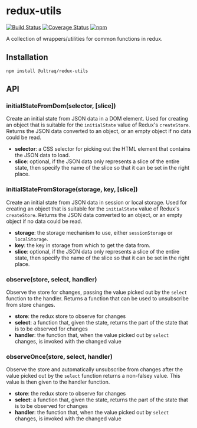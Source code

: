 
redux-utils
===========

[![Build Status](https://travis-ci.com/ultraq/redux-utils.svg?branch=master)](https://travis-ci.com/ultraq/redux-utils)
[![Coverage Status](https://coveralls.io/repos/github/ultraq/redux-utils/badge.svg?branch=master)](https://coveralls.io/github/ultraq/redux-utils?branch=master)
[![npm](https://img.shields.io/npm/v/@ultraq/redux-utils.svg?maxAge=3600)](https://www.npmjs.com/package/@ultraq/redux-utils)

A collection of wrappers/utilities for common functions in redux.


Installation
------------

```
npm install @ultraq/redux-utils
```


API
---

### initialStateFromDom(selector, [slice])

Create an initial state from JSON data in a DOM element.  Used for creating an
object that is suitable for the `initialState` value of Redux's `createStore`.
Returns the JSON data converted to an object, or an empty object if no data
could be read.

 - **selector**: a CSS selector for picking out the HTML element that contains
   the JSON data to load.
 - **slice**: optional, if the JSON data only represents a slice of the entire
   state, then specify the name of the slice so that it can be set in the right
   place.

### initialStateFromStorage(storage, key, [slice])

Create an initial state from JSON data in session or local storage.  Used for
creating an object that is suitable for the `initialState` value of Redux's
`createStore`.  Returns the JSON data converted to an object, or an empty object
if no data could be read.

 - **storage**: the storage mechanism to use, either `sessionStorage` or
   `localStorage`.
 - **key**: the key in storage from which to get the data from.
 - **slice**: optional, if the JSON data only represents a slice of the entire
   state, then specify the name of the slice so that it can be set in the right
    place.

### observe(store, select, handler)

Observe the store for changes, passing the value picked out by the `select`
function to the handler.  Returns a function that can be used to unsubscribe
from store changes.

 - **store**: the redux store to observe for changes
 - **select**: a function that, given the state, returns the part of the state
   that is to be observed for changes
 - **handler**: the function that, when the value picked out by `select` changes,
   is invoked with the changed value

### observeOnce(store, select, handler)

Observe the store and automatically unsubscribe from changes after the value
picked out by the `select` function returns a non-falsey value.  This value is
then given to the handler function.

 - **store**: the redux store to observe for changes
 - **select**: a function that, given the state, returns the part of the state
   that is to be observed for changes
 - **handler**: the function that, when the value picked out by `select` changes,
   is invoked with the changed value
